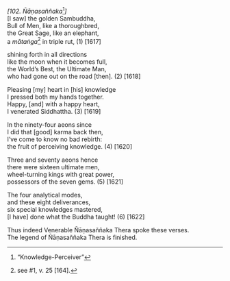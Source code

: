 *\[102. Ñāṇasaññaka*[^1]*\]*  
\[I saw\] the golden Sambuddha,  
Bull of Men, like a thoroughbred,  
the Great Sage, like an elephant,  
a *mātaṅga*[^2] in triple rut, (1) \[1617\]

shining forth in all directions  
like the moon when it becomes full,  
the World’s Best, the Ultimate Man,  
who had gone out on the road \[then\]. (2) \[1618\]

Pleasing \[my\] heart in \[his\] knowledge  
I pressed both my hands together.  
Happy, \[and\] with a happy heart,  
I venerated Siddhattha. (3) \[1619\]

In the ninety-four aeons since  
I did that \[good\] karma back then,  
I’ve come to know no bad rebirth:  
the fruit of perceiving knowledge. (4) \[1620\]

Three and seventy aeons hence  
there were sixteen ultimate men,  
wheel-turning kings with great power,  
possessors of the seven gems. (5) \[1621\]

The four analytical modes,  
and these eight deliverances,  
six special knowledges mastered,  
\[I have\] done what the Buddha taught! (6) \[1622\]

Thus indeed Venerable Ñāṇasaññaka Thera spoke these verses.  
The legend of Ñāṇasaññaka Thera is finished.

[^1]: “Knowledge-Perceiver”

[^2]: see \#1, v. 25 \[164\].
